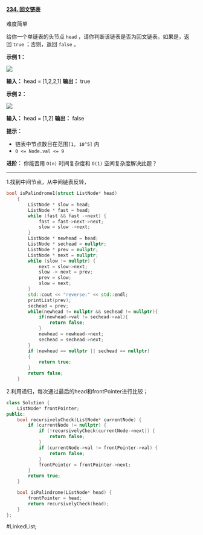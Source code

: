 #### [234. 回文链表](https://leetcode.cn/problems/palindrome-linked-list/)

难度简单

给你一个单链表的头节点 `head` ，请你判断该链表是否为回文链表。如果是，返回 `true` ；否则，返回 `false` 。

**示例 1：**

![](https://assets.leetcode.com/uploads/2021/03/03/pal1linked-list.jpg)

**输入：** head = [1,2,2,1]
**输出：** true

**示例 2：**

![](https://assets.leetcode.com/uploads/2021/03/03/pal2linked-list.jpg)

**输入：** head = [1,2]
**输出：** false

**提示：**

-   链表中节点数目在范围`[1, 10^5]` 内
-   `0 <= Node.val <= 9`

**进阶：** 你能否用 `O(n)` 时间复杂度和 `O(1)` 空间复杂度解决此题？

---- ----

1.找到中间节点，从中间链表反转，
```cpp
bool isPalindrome1(struct ListNode* head) 
    {   
        ListNode * slow = head;
        ListNode * fast = head;
        while (fast && fast ->next) {
            fast = fast->next->next;
            slow = slow ->next;
        }   
        ListNode * newhead = head;
        ListNode * sechead = nullptr;
        ListNode * prev = nullptr;
        ListNode * next = nullptr;
        while (slow != nullptr) {
            next = slow->next;
            slow -> next = prev;
            prev = slow;
            slow = next;
        }   
        std::cout << "reverse:" << std::endl;
        printList(prev);
        sechead = prev;
        while(newhead != nullptr && sechead != nullptr){
            if(newhead->val != sechead->val){
                return false;
            }   
            newhead = newhead->next;
            sechead = sechead->next;
        }   
        if (newhead == nullptr || sechead == nullptr)
        {   
            return true;
        }   
        return false;
    }
```

2.利用递归，每次通过最后的head和frontPointer进行比较；
```cpp
class Solution {
    ListNode* frontPointer;
public:
    bool recursivelyCheck(ListNode* currentNode) {
        if (currentNode != nullptr) {
            if (!recursivelyCheck(currentNode->next)) {
                return false;
            }
            if (currentNode->val != frontPointer->val) {
                return false;
            }
            frontPointer = frontPointer->next;
        }
        return true;
    }

    bool isPalindrome(ListNode* head) {
        frontPointer = head;
        return recursivelyCheck(head);
    }
};
```
#LinkedList;